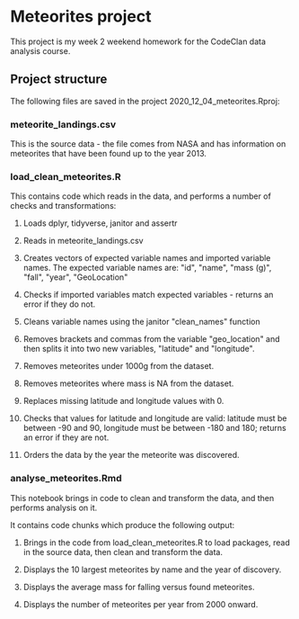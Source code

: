 # Meteorites project

This project is my week 2 weekend homework for the CodeClan data analysis course.

## Project structure
The following files are saved in the project 2020_12_04_meteorites.Rproj:

### meteorite_landings.csv
This is the source data - the file comes from NASA and has information on meteorites that have been found up to the year 2013.

### load_clean_meteorites.R
This contains code which reads in the data, and performs a number of checks and transformations:

1. Loads dplyr, tidyverse, janitor and assertr

2. Reads in meteorite_landings.csv
  
3. Creates vectors of expected variable names and imported variable names.
The expected variable names are:
  "id", "name", "mass (g)", "fall", "year", "GeoLocation"

4. Checks if imported variables match expected variables - returns an error if they do not.

5. Cleans variable names using the janitor "clean_names" function
  
6. Removes brackets and commas from the variable "geo_location" and then splits it into two new variables, "latitude" and "longitude".
  
7. Removes meteorites under 1000g from the dataset.

8. Removes meteorites where mass is NA from the dataset.
    
9. Replaces missing latitude and longitude values with 0.

10. Checks that values for latitude and longitude are valid: latitude must be between -90 and 90, longitude must be between -180 and 180; returns an error if they are not.

11. Orders the data by the year the meteorite was discovered.

### analyse_meteorites.Rmd
This notebook brings in code to clean and transform the data, and then performs analysis on it.


It contains code chunks which produce the following output:

1. Brings in the code from load_clean_meteorites.R to load packages, read in the source data, then clean and transform the data.

2. Displays the 10 largest meteorites by name and the year of discovery.

3. Displays the average mass for falling versus found meteorites.

4. Displays the number of meteorites per year from 2000 onward.


